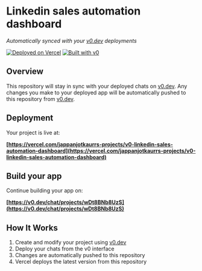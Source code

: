 # Linkedin sales automation dashboard

*Automatically synced with your [v0.dev](https://v0.dev) deployments*

[![Deployed on Vercel](https://img.shields.io/badge/Deployed%20on-Vercel-black?style=for-the-badge&logo=vercel)](https://vercel.com/jappanjotkaurrs-projects/v0-linkedin-sales-automation-dashboard)
[![Built with v0](https://img.shields.io/badge/Built%20with-v0.dev-black?style=for-the-badge)](https://v0.dev/chat/projects/wDt8BNb8UzS)

## Overview

This repository will stay in sync with your deployed chats on [v0.dev](https://v0.dev).
Any changes you make to your deployed app will be automatically pushed to this repository from [v0.dev](https://v0.dev).

## Deployment

Your project is live at:

**[https://vercel.com/jappanjotkaurrs-projects/v0-linkedin-sales-automation-dashboard](https://vercel.com/jappanjotkaurrs-projects/v0-linkedin-sales-automation-dashboard)**

## Build your app

Continue building your app on:

**[https://v0.dev/chat/projects/wDt8BNb8UzS](https://v0.dev/chat/projects/wDt8BNb8UzS)**

## How It Works

1. Create and modify your project using [v0.dev](https://v0.dev)
2. Deploy your chats from the v0 interface
3. Changes are automatically pushed to this repository
4. Vercel deploys the latest version from this repository
